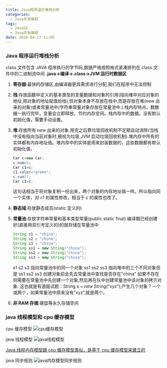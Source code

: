 ```yaml
---
title: Java程序运行堆栈分析
categories:
  - Java并发编程
tags:
  - JavaSE
  - Java并发编程
date: 2018-04-17 11:05
---
```


### Java 程序运行堆栈分析

class 文件包含 JAVA 程序执行的字节码,数据严格按照格式紧凑排列在 class 文件中的二进制流中间
**.java->编译->.class->JVM 运行时数据区**

1. **寄存器**:最快的存储区,由编译器更具需求进行分配,我们在程序中无法控制
2. **栈**:存放函数中定义的基本类型的变量数据和对象的引用(指向堆中对应对象的地址,把对象的地址赋值给栈),但对象本身不存放在栈中,而是存放在堆(new 出来的对象)或者常量池中(字符串常量对象存放在常量池中.).栈内存特点，数数据一执行完毕，变量会立即释放，节约内存空间。栈内存中的数据，没有默认初始化值，需要手动设置。
3. **堆**:存放所有 new 出来的对象.用完之后靠垃圾回收机制不定期自动消除(当栈中没有指向当前对象时,被视为垃圾,JVM 启动垃圾回收机制).堆内存中所有的实体都有内存地址值。堆内存中的实体是用来封装数据的，这些数据都有默认初始化值。

   ```java
   Car c=new Car;
   c.num=5;
   Car c1=c;
   c1.color="green";
   c.run();
   Car c1=c;
   ```

   这句话相当于将对象复制一份出来，两个对象的内存地址值一样。所以指向同一个实体，对 c1 的属性修改，相当于 c 的属性也改了。
4. **静态域**:存放静态成员(static 定义的)
5. **常量池**:存放字符串常量和基本类型常量(public static final).编译期已经创建好(直接用双引号定义的)的就存储在常量池中

   ```java
   String s1 = "china";
   String s2 = "china";
   String s3 = "china";
   String ss1 = new String("china");
   String ss2 = new String("china");
   String ss3 = new String("china");
   ```

   s1 s2 s3 指向常量池中的同一个对象 ss1 ss2 ss3 指向堆中的三个不同对象但是 ss1 ss2 ss3 创建对象前会先去常量池中查找是否存在"china" 如果不存在 则需要在常量池中先创建一个对象,然后再在队中创建常量池中该对象的拷贝对象. 这也就是有道面试题：String s = new String(“xyz”);产生几个对象？一个或两个，如果常量池中原来没有”xyz”,就是两个。
6. **非 RAM 存储**:硬盘等永久存储空间

### java 线程模型和 cpu 缓存模型

cpu 缓存模型
![cpu缓存模型](cpu缓存模型.png)

java 线程模型
![java线程模型](java线程模型.png)

<u>Java 线程内存模型跟 cpu 缓存模型类似，是基于 cpu 缓存模型来建立的</u>

java 同步规则
![java内存模型同步规则](java内存模型同步规则.png)
